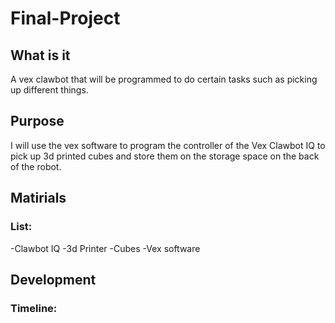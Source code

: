 # Final-Project

## What is it
A vex clawbot that will be programmed to do certain tasks such as picking up different things.
## Purpose
 I will use the vex software to program the controller of the Vex Clawbot IQ to pick up 3d printed cubes and store them on the storage space on the back of the robot. 
## Matirials
### List:
  -Clawbot IQ 
  -3d Printer
  -Cubes
  -Vex software
## Development
### Timeline:
